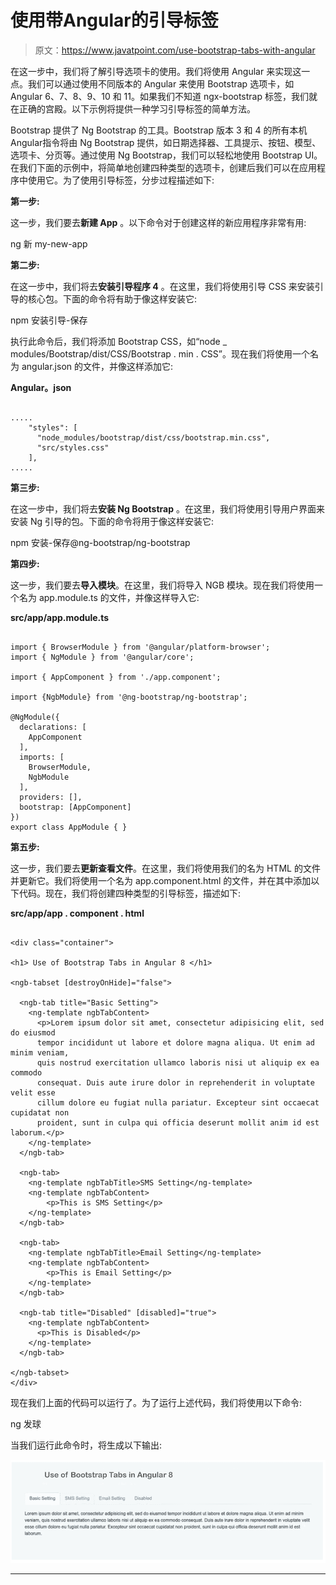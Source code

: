# 使用带Angular的引导标签

> 原文：<https://www.javatpoint.com/use-bootstrap-tabs-with-angular>

在这一步中，我们将了解引导选项卡的使用。我们将使用 Angular 来实现这一点。我们可以通过使用不同版本的 Angular 来使用 Bootstrap 选项卡，如 Angular 6、7、8、9、10 和 11。如果我们不知道 ngx-bootstrap 标签，我们就在正确的宫殿。以下示例将提供一种学习引导标签的简单方法。

Bootstrap 提供了 Ng Bootstrap 的工具。Bootstrap 版本 3 和 4 的所有本机Angular指令将由 Ng Bootstrap 提供，如日期选择器、工具提示、按钮、模型、选项卡、分页等。通过使用 Ng Bootstrap，我们可以轻松地使用 Bootstrap UI。在我们下面的示例中，将简单地创建四种类型的选项卡，创建后我们可以在应用程序中使用它。为了使用引导标签，分步过程描述如下:

**第一步:**

这一步，我们要去**新建 App** 。以下命令对于创建这样的新应用程序非常有用:

ng 新 my-new-app

**第二步:**

在这一步中，我们将去**安装引导程序 4** 。在这里，我们将使用引导 CSS 来安装引导的核心包。下面的命令将有助于像这样安装它:

npm 安装引导-保存

执行此命令后，我们将添加 Bootstrap CSS，如“node _ modules/Bootstrap/dist/CSS/Bootstrap . min . CSS”。现在我们将使用一个名为 angular.json 的文件，并像这样添加它:

**Angular。json**

```

.....
    "styles": [
      "node_modules/bootstrap/dist/css/bootstrap.min.css",
      "src/styles.css"
    ],
.....

```

**第三步:**

在这一步中，我们将去**安装 Ng Bootstrap** 。在这里，我们将使用引导用户界面来安装 Ng 引导的包。下面的命令将用于像这样安装它:

npm 安装-保存@ng-bootstrap/ng-bootstrap

**第四步:**

这一步，我们要去**导入模块**。在这里，我们将导入 NGB 模块。现在我们将使用一个名为 app.module.ts 的文件，并像这样导入它:

**src/app/app.module.ts**

```

import { BrowserModule } from '@angular/platform-browser';
import { NgModule } from '@angular/core';

import { AppComponent } from './app.component';

import {NgbModule} from '@ng-bootstrap/ng-bootstrap';

@NgModule({
  declarations: [
    AppComponent
  ],
  imports: [
    BrowserModule, 
    NgbModule
  ],
  providers: [],
  bootstrap: [AppComponent]
})
export class AppModule { }

```

**第五步:**

这一步，我们要去**更新查看文件**。在这里，我们将使用我们的名为 HTML 的文件并更新它。我们将使用一个名为 app.component.html 的文件，并在其中添加以下代码。现在，我们将创建四种类型的引导标签，描述如下:

**src/app/app . component . html**

```

<div class="container">

<h1> Use of Bootstrap Tabs in Angular 8 </h1>

<ngb-tabset [destroyOnHide]="false">

  <ngb-tab title="Basic Setting">
    <ng-template ngbTabContent>
      <p>Lorem ipsum dolor sit amet, consectetur adipisicing elit, sed do eiusmod
      tempor incididunt ut labore et dolore magna aliqua. Ut enim ad minim veniam,
      quis nostrud exercitation ullamco laboris nisi ut aliquip ex ea commodo
      consequat. Duis aute irure dolor in reprehenderit in voluptate velit esse
      cillum dolore eu fugiat nulla pariatur. Excepteur sint occaecat cupidatat non
      proident, sunt in culpa qui officia deserunt mollit anim id est laborum.</p>
    </ng-template>
  </ngb-tab>

  <ngb-tab>
    <ng-template ngbTabTitle>SMS Setting</ng-template>
    <ng-template ngbTabContent>
        <p>This is SMS Setting</p>
    </ng-template>
  </ngb-tab>

  <ngb-tab>
    <ng-template ngbTabTitle>Email Setting</ng-template>
    <ng-template ngbTabContent>
        <p>This is Email Setting</p>
    </ng-template>
  </ngb-tab>

  <ngb-tab title="Disabled" [disabled]="true">
    <ng-template ngbTabContent>
      <p>This is Disabled</p>
    </ng-template>
  </ngb-tab>

</ngb-tabset>
</div>

```

现在我们上面的代码可以运行了。为了运行上述代码，我们将使用以下命令:

ng 发球

当我们运行此命令时，将生成以下输出:

![Use Bootstrap Tabs with Angular](img/6686b8843f5c48999e344e0d64875622.png)

* * *